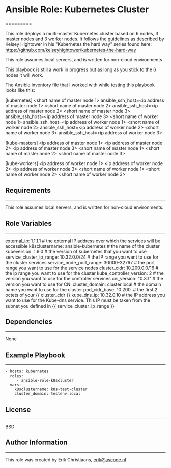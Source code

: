 # Ansible Role: Kubernetes Cluster
=========

This role deploys a multi-master Kubernetes cluster based on 6 nodes, 3 master nodes and 3 worker nodes. It follows the guidelines as described by Kelsey Hightower in his "Kubernetes the hard way" series found here: https://github.com/kelseyhightower/kubernetes-the-hard-way

This role assumes local servers, and is written for non-cloud environments

This playbook is still a work in progress but as long as you stick to the 6 nodes it will work.

The Ansible inventory file that I worked with while testing this playbook looks like this:

[kubernetes]
<short name of master node 1> ansible_ssh_host=<ip address of master node 1>
<short name of master node 2>  ansible_ssh_host=<ip address of master node 2>
<short name of master node 3>  ansible_ssh_host=<ip address of master node 3>
<short name of worker node 1>  ansible_ssh_host=<ip address of worker node 1>
<short name of worker node 2> ansible_ssh_host=<ip address of worker node 2>
<short name of worker node 3> ansible_ssh_host=<ip address of worker node 3>

[kube-masters]
<ip address of master node 1>
<ip address of master node 2>
<ip address of master node 3>
<short name of master node 1>
<short name of master node 2>
<short name of master node 3>

[kube-workers]
<ip address of worker node 1>
<ip address of worker node 2>
<ip address of worker node 3>
<short name of worker node 1>
<short name of worker node 2>
<short name of worker node 3>


## Requirements
------------
This role assumes local servers, and is written for non-cloud environments.

## Role Variables
--------------

external_ip: 1.1.1.1 # the external IP address over which the services will be accessible
k8sclustername: ansible-kubernetes # the name of the cluster
kubeversion: 1.9.0 # the version of kubernetes that you want to use
service_cluster_ip_range: 10.32.0.0/24 # the IP range you want to use for the cluster services
service_node_port_range: 30000-32767 # the port range you want to use for the service nodes
cluster_cidr: 10.200.0.0/16 # the ip range you want to use for the cluster
kube_controller_version: 2 # the version you want to use for the controller services
cni_version: "0.3.1" # the version you want to use for CNI
cluster_domain: cluster.local # the domain name you want to use for the cluster
pod_cidr_base: 10.200. # the first 2 octets of your {{ cluster_cidr }}
kube_dns_ip: 10.32.0.10 # the IP address you want to use for the Kube-dns service. This IP must be taken from the subnet you defined in {{ service_cluster_ip_range }}

## Dependencies
------------

None

## Example Playbook
----------------

    - hosts: kubernetes
      roles:
         - ansible-role-k8scluster
      vars:
        k8sclustername: k8s-test-cluster
        cluster_domain: testenv.local

## License
-------

BSD

## Author Information
------------------

This role was created by Erik Christiaans, erik@ascode.nl
